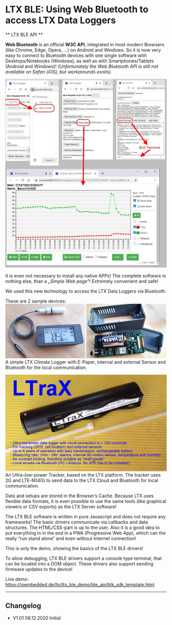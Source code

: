 # LTX BLE: Using Web Bluetooth to access LTX Data Loggers #
** LTX BLE API **

__Web Bluetooth__ is an official __W3C API__, integrated in most modern Browsers (like Chrome, Edge, Opera, …) 
on Android and Windows. So it is now very easy to connect to Bluetooth devices 
with one single software with Desktops/Notebooks (Windows), as well as with Smartphones/Tablets (Android and Windows)! 
_(Unfortunately the Web Bluetooth API is still not available on Safari (iOS), but workarounds exists)._

!['Some Screenshots of the LTX BLE Demo'](./docs/ble_all.jpg "Some Screenshots of the LTX BLE Demo")

It is even not necessary to install any native APPs! The complete software is nothing else, than a _„Simple Web page“_! Extremely convenient and safe!

We used this new technology to access the LTX Data Loggers via Bluetooth. 

These are 2 sample devices:
!['LTX BLE E-Paper'](./docs/epa_logger2.jpg "LTX BLE E-Paper")
A simple LTX Climate Logger with E-Paper, internal and external Sensor and Bluetooth for the local communication.

!['LTraX Tracker'](./docs/LTrax_Tracker.jpg "LTraX Tracker")
An Ultra-low-power Tracker, based on the LTX platform. The tracker uses 2G and LTE-M(4G) to send data to the LTX Cloud and Bluetooth for local communication.

Data and setups are stored in the Browser’s Cache. Because LTX uses flexible data formats, it is even possible to use the same tools (like graphical viewers or CSV exports) 
as the LTX Server software! 

The LTX BLE software is written in pure Javascript and does not require any frameworks! The basic drivers communicate via callbacks and data structures.
The HTML/CSS-part is up to the user. Also it is a good idea to put everything in in the end in a PWA (Progressive Web App),
which can the really “run stand alone” and even without Internet connection!

This is only the demo, showing the basics of the LTX BLE drivers! 

To allow debugging, LTX BLE drivers support a console type terminal, that can be located into a DOM object.
These drivers also support sending firmware updates to the device!

Live demo: https://joembedded.de/ltx/ltx_ble_demo/ble_api/blk_sdk_template.html


---

## Changelog ##
- V1.01 08.12.2020 Initial
